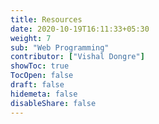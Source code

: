 ```yaml
---
title: Resources
date: 2020-10-19T16:11:33+05:30
weight: 7
sub: "Web Programming"
contributor: ["Vishal Dongre"]
showToc: true
TocOpen: false
draft: false
hidemeta: false
disableShare: false
---
```

